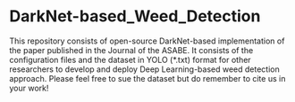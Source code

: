# DarkNet-based_Weed_Detection

This repository consists of open-source DarkNet-based implementation of the paper published in the Journal of the ASABE. It consists of the configuration files and the dataset in YOLO (*.txt) format for other researchers to develop and deploy Deep Learning-based weed detection approach. Please feel free to sue the dataset but do remember to cite us in your work!
